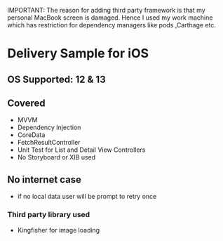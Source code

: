 IMPORTANT: The reason for adding third party framework is that my personal MacBook screen is damaged. Hence I used my work machine which has restriction for dependency managers like pods ,Carthage etc.


# Delivery Sample for iOS

## OS Supported: 12 & 13

## Covered
- MVVM 
- Dependency Injection
- CoreData
- FetchResultController 
- Unit Test for List and Detail View Controllers
- No Storyboard or XIB used

## No internet case
- if no local data user will be prompt to retry once

### Third party library used
- Kingfisher for image loading
